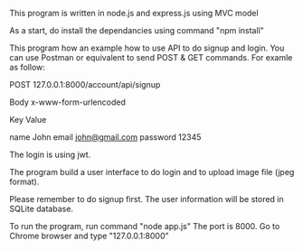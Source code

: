 This program is written in node.js and express.js using MVC model

As a start, do install the dependancies using command "npm install"

This program how an example how to use API to do signup and login. You can use Postman or equivalent to send POST & GET commands. For examle as follow:

POST        127.0.0.1:8000/account/api/signup

Body    x-www-form-urlencoded

Key                     Value

name                  John
email                 john@gmail.com
password              12345



The login is using jwt. 

The program build a user interface to do login and to upload image file (jpeg format).

Please remember to do signup first. The user information will be stored in SQLite database.

To run the program, run command "node app.js" The port is 8000. Go to Chrome browser and type "127.0.0.1:8000"

